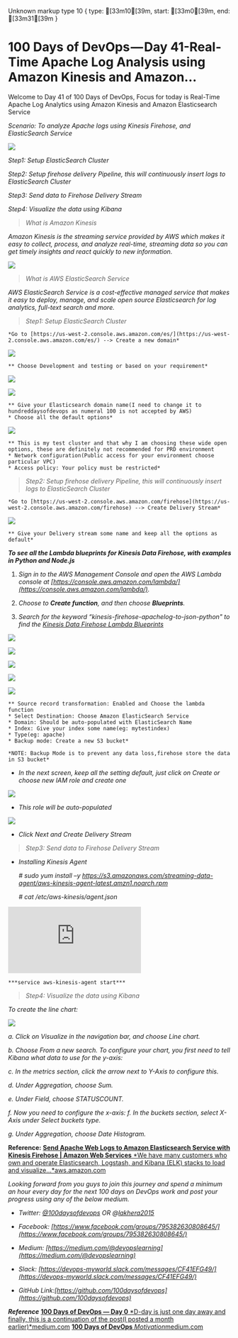 Unknown markup type 10 { type: [33m10[39m, start: [33m0[39m, end: [33m31[39m }

# 100 Days of DevOps — Day 41-Real-Time Apache Log Analysis using Amazon Kinesis and Amazon…

Welcome to Day 41 of 100 Days of DevOps, Focus for today is Real-Time Apache Log Analytics using Amazon Kinesis and Amazon Elasticsearch Service

*Scenario: To analyze Apache logs using Kinesis Firehose, and ElasticSearch Service*

![](https://cdn-images-1.medium.com/max/2060/1*8sWVykRRIga2R8YnXdNeWA.jpeg)

*Step1: Setup ElasticSearch Cluster*

*Step2: Setup firehose delivery Pipeline, this will continuously insert logs to ElasticSearch Cluster*

*Step3: Send data to Firehose Delivery Stream*

*Step4: Visualize the data using Kibana*
> *What is Amazon Kinesis*

*Amazon Kinesis is the streaming service provided by AWS which makes it easy to collect, process, and analyze real-time, streaming data so you can get timely insights and react quickly to new information.*

![](https://cdn-images-1.medium.com/max/3716/1*u7dWQkbDPIBrZv_A6H07Cw.png)
> *What is AWS ElasticSearch Service*

*AWS ElasticSearch Service is a cost-effective managed service that makes it easy to deploy, manage, and scale open source Elasticsearch for log analytics, full-text search and more.*
> *Step1: Setup ElasticSearch Cluster*

    *Go to [https://us-west-2.console.aws.amazon.com/es/](https://us-west-2.console.aws.amazon.com/es/) --> Create a new domain*

![](https://cdn-images-1.medium.com/max/4976/1*gTdt7v0cfiTUSORR7V796w.png)

    ** Choose Development and testing or based on your requirement*

![](https://cdn-images-1.medium.com/max/3704/1*616AhmPopqlc-nfs1ox01w.png)

![](https://cdn-images-1.medium.com/max/3740/1*CnB3yy0rQO6Uh2Hdw0Hbdw.png)

    ** Give your Elasticsearch domain name(I need to change it to hundreddaysofdevops as numeral 100 is not accepted by AWS) 
    * Choose all the default options*

![](https://cdn-images-1.medium.com/max/3644/1*GWwVv-sw8XDdGvb2yOmmTQ.png)

    ** This is my test cluster and that why I am choosing these wide open options, these are definitely not recommended for PRD environment
    * Network configuration(Public access for your environment choose particular VPC)
    * Access policy: Your policy must be restricted*
> *Step2: Setup firehose delivery Pipeline, this will continuously insert logs to ElasticSearch Cluster*

    *Go to [https://us-west-2.console.aws.amazon.com/firehose](https://us-west-2.console.aws.amazon.com/firehose) --> Create Delivery Stream*

![](https://cdn-images-1.medium.com/max/4420/1*Csk0Xiesaph39LIR-vcNhw.png)

    ** Give your Delivery stream some name and keep all the options as default*

***To see all the Lambda blueprints for Kinesis Data Firehose, with examples in Python and Node.js***

1. *Sign in to the AWS Management Console and open the AWS Lambda console at [https://console.aws.amazon.com/lambda/](https://console.aws.amazon.com/lambda/).*

1. *Choose to **Create function**, and then choose **Blueprints**.*

1. *Search for the keyword “kinesis-firehose-apachelog-to-json-python" to find the [Kinesis Data Firehose Lambda Blueprints](https://console.aws.amazon.com/lambda/home?region=us-east-1#/create?f0=a3c%3D%3AZmlyZWhvc2U%3D&tab=blueprints)*

![](https://cdn-images-1.medium.com/max/5040/1*OEyz-9i1sCWNunbJVI6nuw.png)

![](https://cdn-images-1.medium.com/max/2884/1*2RnbkcPaVu3vdsGNCIhWyg.png)

![](https://cdn-images-1.medium.com/max/5108/1*75JFzdvK4087q2UOi9CpDA.png)

![](https://cdn-images-1.medium.com/max/4336/1*1p1fe47Z8BhXP2TkTyLR2Q.png)

![](https://cdn-images-1.medium.com/max/4340/1*BSSfYivLo8t2bEM_M6s3kw.png)

    ** Source record transformation: Enabled and Choose the lambda function
    * Select Destination: Choose Amazon ElasticSearch Service
    * Domain: Should be auto-populated with ElasticSearch Name
    * Index: Give your index some name(eg: mytestindex)
    * Type(eg: apache)
    * Backup mode: Create a new S3 bucket*

    *NOTE: Backup Mode is to prevent any data loss,firehose store the data in S3 bucket*

* *In the next screen, keep all the setting default, just click on Create or choose new IAM role and create one*

![](https://cdn-images-1.medium.com/max/2484/1*6ARUXLLrTDlrOBk3loqyfQ.png)

* *This role will be auto-populated*

![](https://cdn-images-1.medium.com/max/3032/1*kaVauu50mt5RbaOQvbixGQ.png)

* *Click Next and Create Delivery Stream*
> *Step3: Send data to Firehose Delivery Stream*

* *Installing Kinesis Agent*

    *# sudo yum install –y https://s3.amazonaws.com/streaming-data-agent/aws-kinesis-agent-latest.amzn1.noarch.rpm*

    *# cat /etc/aws-kinesis/agent.json*

<iframe src="https://medium.com/media/a1fd8b6badef2513783b02d16ac741f3" frameborder=0></iframe>

    ***service aws-kinesis-agent start***
> *Step4: Visualize the data using Kibana*

*To create the line chart:*

![](https://cdn-images-1.medium.com/max/2660/1*AzJjAcStJy7H07tx6pxnKQ.png)

*a. Click on Visualize in the navigation bar, and choose Line chart.*

*b. Choose From a new search. To configure your chart, you first need to tell Kibana what data to use for the y-axis:*

*c. In the metrics section, click the arrow next to Y-Axis to configure this.*

*d. Under Aggregation, choose Sum.*

*e. Under Field, choose STATUSCOUNT.*

*f. Now you need to configure the x-axis: f. In the buckets section, select X-Axis under Select buckets type.*

*g. Under Aggregation, choose Date Histogram.*

**Reference:**
[**Send Apache Web Logs to Amazon Elasticsearch Service with Kinesis Firehose | Amazon Web Services**
*We have many customers who own and operate Elasticsearch, Logstash, and Kibana (ELK) stacks to load and visualize…*aws.amazon.com](https://aws.amazon.com/blogs/database/send-apache-web-logs-to-amazon-elasticsearch-service-with-kinesis-firehose/)

*Looking forward from you guys to join this journey and spend a minimum an hour every day for the next 100 days on DevOps work and post your progress using any of the below medium.*

* *Twitter: [@100daysofdevops](http://twitter.com/100daysofdevops) OR @[lakhera2015](https://twitter.com/lakhera2015)*

* *Facebook: [https://www.facebook.com/groups/795382630808645/](https://www.facebook.com/groups/795382630808645/)*

* *Medium: [https://medium.com/@devopslearning](https://medium.com/@devopslearning)*

* *Slack: [https://devops-myworld.slack.com/messages/CF41EFG49/](https://devops-myworld.slack.com/messages/CF41EFG49/)*

* *GitHub Link:[https://github.com/100daysofdevops](https://github.com/100daysofdevops)*

***Reference***
[**100 Days of DevOps — Day 0**
*D-day is just one day away and finally, this is a continuation of the post(I posted a month earlier)*medium.com](https://medium.com/@devopslearning/100-days-of-devops-day-0-4f2c9750542d)
[**100 Days of DevOps**
*Motivation*medium.com](https://medium.com/@devopslearning/100-days-of-devops-81faf13bf772)
